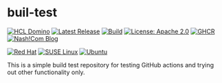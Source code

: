 # buil-test


[![HCL Domino](https://img.shields.io/badge/HCL-Domino-ffde21)](https://www.hcltechsw.com/domino)
[![Latest Release](https://img.shields.io/github/v/release/nashcom/buil-test?label=release)](https://github.com/nashcom/buil-test/releases)
[![Build](https://github.com/nashcom/buil-test/actions/workflows/release.yml/badge.svg)](https://github.com/nashcom/buil-test/actions/workflows/release.yml)
[![License: Apache 2.0](https://img.shields.io/badge/license-Apache%202.0-blue.svg)](https://github.com/nashcom/buil-test/blob/main/LICENSE)
[![GHCR](https://img.shields.io/badge/registry-ghcr.io-blue?logo=docker)](https://github.com/nashcom/buil-test/pkgs/container/alpine_build_env)
[![Nash!Com Blog](https://img.shields.io/badge/Blog-Nash!Com-blue)](https://blog.nashcom.de)


[![Red Hat](https://img.shields.io/badge/Red_Hat-EE0000?logo=redhat&logoColor=white)](https://www.redhat.com)
[![SUSE Linux](https://img.shields.io/badge/SUSE_Linux-0C322C?logo=suse&logoColor=white)](https://www.suse.com)
[![Ubuntu](https://img.shields.io/badge/Ubuntu-E95420?logo=ubuntu&logoColor=white)](https://ubuntu.com)


This is a simple build test repository for testing GitHub actions and trying out other functionality only.


